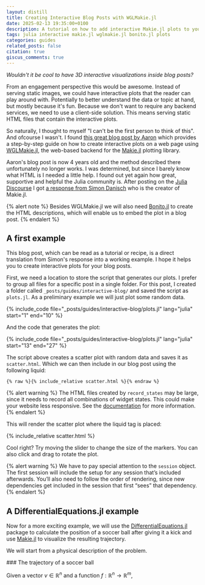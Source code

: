 ```yaml
---
layout: distill
title: Creating Interactive Blog Posts with WGLMakie.jl
date: 2025-02-13 19:35:00+0100
description: A tutorial on how to add interactive Makie.jl plots to your blog
tags: julia interactive makie.jl wglmakie.jl bonito.jl plots
categories: guides
related_posts: false
citation: true
giscus_comments: true
---
```


*Wouldn't it be cool to have 3D interactive visualizations inside blog posts?*

From an engagement perspective this would be awesome. Instead of serving static
images, we could have interactive plots that the reader can play around with. Potentially
to better understand the data or topic at hand, but mostly because it's fun. Because 
we don't want to require any backend services, we need to use a client-side solution.
This means serving static HTML files that contain the interactive plots.

So naturally, I thought to myself "I can't be the first person to think of this". And 
ofcourse I wasn't. I found [this great blog post by Aaron](https://aarontrowbridge.github.io/posts/interactive-julia-plotting/)
which provides a step-by-step guide on how to create interactive plots on a web page using
[WGLMakie.jl](https://github.com/MakieOrg/Makie.jl/tree/master/WGLMakie), the web-based
backend for the [Makie.jl](https://docs.makie.org/stable/) plotting library. 

Aaron's blog post is now 4 years old and the method described there unfortunately no 
longer works. I was determined, but since I barely know what HTML is I needed a little help. 
I found out yet again how great, supportive and helpful the Julia community is. After 
posting on the [Julia Discourse](https://discourse.julialang.org/)
I got [a response from Simon Danisch](https://discourse.julialang.org/t/exporting-figures-to-static-html/125896/16?u=langestefan) who is the creator of Makie.jl. 



{% alert note %}
Besides WGLMakie.jl we will also need <a href="https://github.com/SimonDanisch/Bonito.jl">Bonito.jl</a>
to create the HTML descriptions, which will enable us to embed the plot in a blog post.
{% endalert %}

## A first example

This blog post, which can be read as a tutorial or recipe, is a direct translation from 
Simon's response into a working example. I hope it helps you to create interactive plots
for your blog posts.

First, we need a location to store the script that generates our plots. I prefer to 
group all files for a specific post in a single folder. For this post, I created a 
folder called `_posts/guides/interactive-blog/` and saved the script as `plots.jl`. As
a preliminary example we will just plot some random data.

{% include_code file="_posts/guides/interactive-blog/plots.jl" lang="julia" start="1" end="10" %}

And the code that generates the plot:

{% include_code file="_posts/guides/interactive-blog/plots.jl" lang="julia" start="13" end="27" %}

The script above creates a scatter plot with random data and saves it as `scatter.html`.
Which we can then include in our blog post using the following liquid:
```liquid
{% raw %}{% include_relative scatter.html %}{% endraw %}
```

{% alert warning %}
The HTML files created by `record_states` may be large, since it needs to record all 
combinations of widget states. This could make your website less responsive. See the
<a href="https://simondanisch.github.io/Bonito.jl/stable/api.html#Bonito.record_states-Tuple%7BSession,%20Hyperscript.Node%7D">documentation</a> for more information.
{% endalert %}

This will render the scatter plot where the liquid tag is placed:

{% include_relative scatter.html %}

Cool right? Try moving the slider to change the size of the markers. You can also
click and drag to rotate the plot.

{% alert warning %}
We have to pay special attention to the `session` object. The first session will include 
the setup for any session that’s included afterwards. You’ll also need to follow  the 
order of rendering, since new dependencies get included in the session that first “sees” 
that dependency.
{% endalert %}

## A DifferentialEquations.jl example

Now for a more exciting example, we will use the 
[DifferentialEquations.jl](https://docs.sciml.ai/DiffEqDocs/stable/) package to calculate
the position of a soccer ball after giving it a kick and use [Makie.jl](https://docs.makie.org/stable/) 
to visualize the resulting trajectory.

We will start from a physical description of the problem. 

<div class="theorem-box" markdown="1">
### The trajectory of a soccer ball

Given a vector $v \in \mathbb{R}^n$ and a function $f: \mathbb{R}^n \to \mathbb{R}^m$,
</div>
